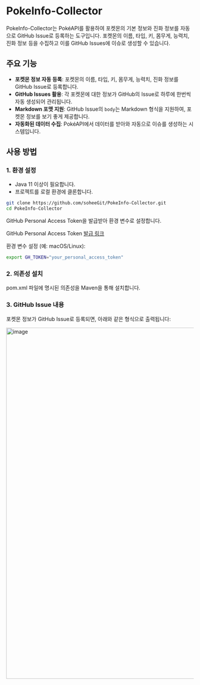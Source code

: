 # PokeInfo-Collector

PokeInfo-Collector는 PokéAPI를 활용하여 포켓몬의 기본 정보와 진화 정보를 자동으로 GitHub Issue로 등록하는 도구입니다. 포켓몬의 이름, 타입, 키, 몸무게, 능력치, 진화 정보 등을 수집하고 이를 GitHub Issues에 이슈로 생성할 수 있습니다.

## 주요 기능

- **포켓몬 정보 자동 등록**: 포켓몬의 이름, 타입, 키, 몸무게, 능력치, 진화 정보를 GitHub Issue로 등록합니다.
- **GitHub Issues 활용**: 각 포켓몬에 대한 정보가 GitHub의 Issue로 하루에 한번씩 자동 생성되어 관리됩니다.
- **Markdown 포맷 지원**: GitHub Issue의 `body`는 Markdown 형식을 지원하여, 포켓몬 정보를 보기 좋게 제공합니다.
- **자동화된 데이터 수집**: PokéAPI에서 데이터를 받아와 자동으로 이슈를 생성하는 시스템입니다.

## 사용 방법

### 1. 환경 설정

- Java 11 이상이 필요합니다.
- 프로젝트를 로컬 환경에 클론합니다.

```bash
git clone https://github.com/soheeGit/PokeInfo-Collector.git
cd PokeInfo-Collector
```
GitHub Personal Access Token을 발급받아 환경 변수로 설정합니다.

GitHub Personal Access Token [발급 링크](https://github.com/settings/tokens)

환경 변수 설정 (예: macOS/Linux):
```bash
export GH_TOKEN="your_personal_access_token"
```

### 2. 의존성 설치
pom.xml 파일에 명시된 의존성을 Maven을 통해 설치합니다.

### 3. GitHub Issue 내용
포켓몬 정보가 GitHub Issue로 등록되면, 아래와 같은 형식으로 출력됩니다:


<img width="943" alt="image" src="https://github.com/user-attachments/assets/a036a77a-b4ab-4e53-a925-67859d59b76e" />

